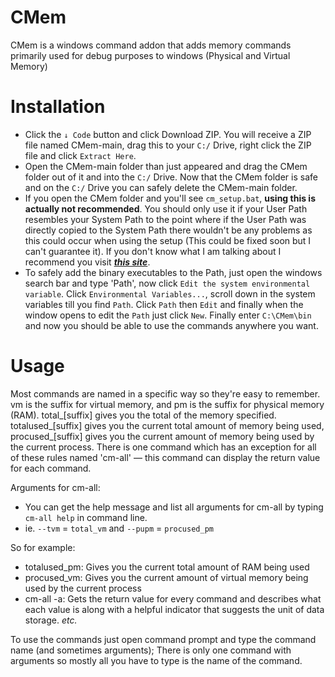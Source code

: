 # CMem
CMem is a windows command addon that adds memory commands primarily used for debug purposes to windows (Physical and Virtual Memory)

# Installation
- Click the `↓ Code` button and click Download ZIP. You will receive a ZIP file named CMem-main, drag this to your `C:/` Drive, right click the ZIP file and click `Extract Here`.
- Open the CMem-main folder than just appeared and drag the CMem folder out of it and into the `C:/` Drive. Now that the CMem folder is  safe and on the `C:/` Drive you can safely delete the CMem-main folder.
- If you open the CMem folder and you'll see `cm_setup.bat`, **using this is actually not recommended**. You should only use it if your User Path resembles your System Path to the point where if the User Path was directly copied to the System Path there wouldn't be any problems as this could occur when using the setup (This could be fixed soon but I can't guarantee it). If you don't know what I am talking about I recommend you visit [***this site***](https://www.computerhope.com/jargon/e/envivari.htm#:~:text=An%20environment%20variable%20is%20a,to%20find%20user%20profile%20settings.).
- To safely add the binary executables to the Path, just open the windows search bar and type 'Path', now click `Edit the system environmental variable`. Click `Environmental Variables...`, scroll down in the system variables till you find `Path`. Click `Path` then `Edit` and finally when the window opens to edit the `Path` just click `New`. Finally enter `C:\CMem\bin` and now you should be able to use the commands anywhere you want.

# Usage
Most commands are named in a specific way so they're easy to remember. vm is the suffix for virtual memory, and pm is the suffix for physical memory (RAM). total_[suffix] gives you the total of the memory specified. totalused_[suffix] gives you the current total amount of memory being used, procused_[suffix] gives you the current amount of memory being used by the current process. There is one command which has an exception for all of these rules named 'cm-all' — this command can display the return value for each command.

Arguments for cm-all:
- You can get the help message and list all arguments for cm-all by typing `cm-all help` in command line.
- ie. `--tvm` = `total_vm` and `--pupm` = `procused_pm`

So for example:
- totalused_pm: Gives you the current total amount of RAM being used
- procused_vm: Gives you the current amount of virtual memory being used by the current process
- cm-all -a: Gets the return value for every command and describes what each value is along with a helpful indicator that suggests the unit of data storage.
*etc.*

To use the commands just open command prompt and type the command name (and sometimes arguments); There is only one command with arguments so mostly all you have to type is the name of the command.

